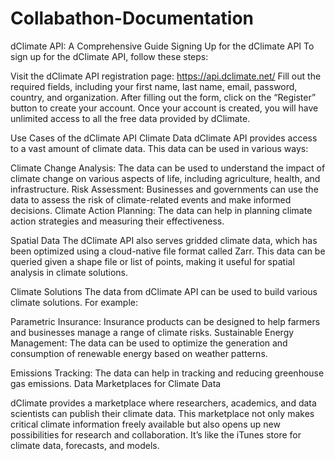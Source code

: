 # Collabathon-Documentation

dClimate API: A Comprehensive Guide
Signing Up for the dClimate API
To sign up for the dClimate API, follow these steps:

Visit the dClimate API registration page: https://api.dclimate.net/
Fill out the required fields, including your first name, last name, email, password, country, and organization.
After filling out the form, click on the “Register” button to create your account.
Once your account is created, you will have unlimited access to all the free data provided by dClimate.

Use Cases of the dClimate API
Climate Data
dClimate API provides access to a vast amount of climate data. This data can be used in various ways:

Climate Change Analysis: The data can be used to understand the impact of climate change on various aspects of life, including agriculture, health, and infrastructure.
Risk Assessment: Businesses and governments can use the data to assess the risk of climate-related events and make informed decisions.
Climate Action Planning: The data can help in planning climate action strategies and measuring their effectiveness.

Spatial Data
The dClimate API also serves gridded climate data, which has been optimized using a cloud-native file format called Zarr. This data can be queried given a shape file or list of points, making it useful for spatial analysis in climate solutions.

Climate Solutions
The data from dClimate API can be used to build various climate solutions. For example:

Parametric Insurance: Insurance products can be designed to help farmers and businesses manage a range of climate risks.
Sustainable Energy Management: The data can be used to optimize the generation and consumption of renewable energy based on weather patterns.

Emissions Tracking: The data can help in tracking and reducing greenhouse gas emissions.
Data Marketplaces for Climate Data

dClimate provides a marketplace where researchers, academics, and data scientists can publish their climate data. This marketplace not only makes critical climate information freely available but also opens up new possibilities for research and collaboration. It’s like the iTunes store for climate data, forecasts, and models.


